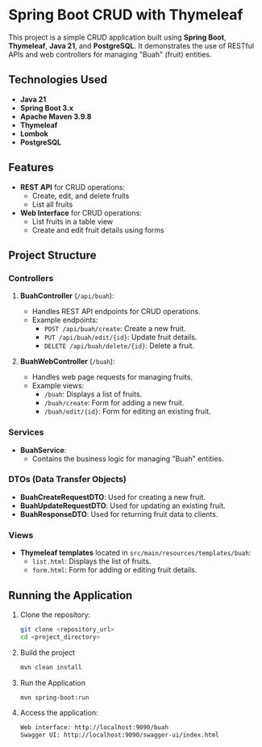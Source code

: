 # Spring Boot CRUD with Thymeleaf

This project is a simple CRUD application built using **Spring Boot**, **Thymeleaf**, **Java 21**, and **PostgreSQL**. It demonstrates the use of RESTful APIs and web controllers for managing "Buah" (fruit) entities.

## Technologies Used

- **Java 21**
- **Spring Boot 3.x**
- **Apache Maven 3.9.8**
- **Thymeleaf**
- **Lombok**
- **PostgreSQL**

## Features

- **REST API** for CRUD operations:
    - Create, edit, and delete fruits
    - List all fruits
- **Web Interface** for CRUD operations:
    - List fruits in a table view
    - Create and edit fruit details using forms

## Project Structure

### Controllers

1. **BuahController** (`/api/buah`):
    - Handles REST API endpoints for CRUD operations.
    - Example endpoints:
        - `POST /api/buah/create`: Create a new fruit.
        - `PUT /api/buah/edit/{id}`: Update fruit details.
        - `DELETE /api/buah/delete/{id}`: Delete a fruit.

2. **BuahWebController** (`/buah`):
    - Handles web page requests for managing fruits.
    - Example views:
        - `/buah`: Displays a list of fruits.
        - `/buah/create`: Form for adding a new fruit.
        - `/buah/edit/{id}`: Form for editing an existing fruit.

### Services

- **BuahService**:
    - Contains the business logic for managing "Buah" entities.

### DTOs (Data Transfer Objects)

- **BuahCreateRequestDTO**: Used for creating a new fruit.
- **BuahUpdateRequestDTO**: Used for updating an existing fruit.
- **BuahResponseDTO**: Used for returning fruit data to clients.

### Views

- **Thymeleaf templates** located in `src/main/resources/templates/buah`:
    - `list.html`: Displays the list of fruits.
    - `form.html`: Form for adding or editing fruit details.

## Running the Application

1. Clone the repository:
   ```bash
   git clone <repository_url>
   cd <project_directory>
2. Build the project
    ```bash
    mvn clean install
    ```
3. Run the Application
    ```bash
    mvn spring-boot:run
    ```
4. Access the application:
    ```bash
    Web interface: http://localhost:9090/buah
    Swagger UI: http://localhost:9090/swagger-ui/index.html
    ```